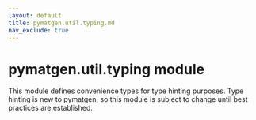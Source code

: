 ```yaml
---
layout: default
title: pymatgen.util.typing.md
nav_exclude: true
---
```


# pymatgen.util.typing module

This module defines convenience types for type hinting purposes.
Type hinting is new to pymatgen, so this module is subject to
change until best practices are established.